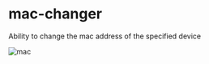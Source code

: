 # mac-changer
Ability to change the mac address of the specified device




![mac](https://user-images.githubusercontent.com/86625603/139691327-d7bb4657-855c-407b-9c42-b921b128bf4a.gif)

